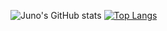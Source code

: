 ![Juno's GitHub stats](https://github-readme-stats.vercel.app/api?username=junoli03&count_private=true)
[![Top Langs](https://github-readme-stats.vercel.app/api/top-langs/?username=junoli03&hide=makefile,cmake)](https://github.com/junoli03/github-readme-stats)
